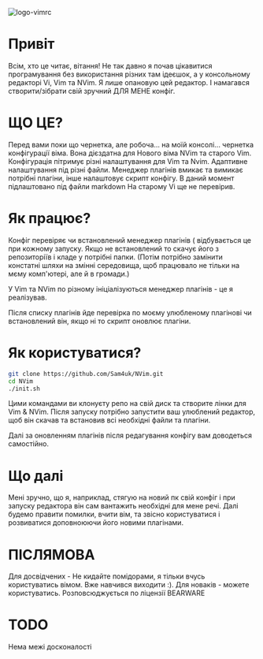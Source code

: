 ![logo-vimrc](https://freesvg.org/img/vim-colorscheme-tailoring.png "vimrc")

Привіт
======

Всім, хто це читає, вітання! 
Не так давно я почав цікавитися програмування без використання різних там ідеєшок, а у консольному редакторі Vi, Vim та NVim. Я лише опановую цей редактор. І намагався створити/зібрати свій зручний ДЛЯ МЕНЕ конфіг.

ЩО ЦЕ?
======

Перед вами поки що чернетка, але робоча... на моїй консолі... чернетка конфігурації віма. Вона дієздатна для Нового віма NVim та старого Vim. Конфігурація пітримує різні налаштування для Vim та Nvim. Адаптивне налаштування під різні файли. Менеджер плагінів вмикає та вимикає потрібні плагіни, інше налаштовує скрипт конфігу. В даний момент підлаштовано під файли markdown
На старому Vi ще не перевірив.

Як працює?
==========

Конфіг перевіряє чи встановлений менеджер плагінів ( відбувається це при кожному запуску. Якщо не встановлений то скачує його з репозиторіїв і кладе у потрібні папки. (Потім потрібно замінити констатні шляхи на змінні середовища, щоб працювало не тільки на мєму комп'ютері, але й в громади.)

У Vim та NVim по різному ініціалізуються менеджер плагінів - це я реалізував.

Після списку плагінів йде перевірка по моєму улюбленому плагінові чи встановлений він, якщо ні то скрипт оновлює плагіни.

Як користуватися?
=================

```zsh
git clone https://github.com/Sam4uk/NVim.git
cd NVim
./init.sh

```

Цими командами ви клонуєту репо на свій диск та створите лінки для Vim & NVim. Після запуску потрібно запустити ваш улюблений редактор, щоб він скачав та встановив всі необхідні файли та плагіни.

Далі за оновленням плагінів після редагування конфігу вам доводеться самостійно.

Що далі
=======

Мені зручно, що я, наприклад, стягую на новий пк свій конфіг і при запуску редактора він сам вантажить необхідні для мене речі. Далі будемо правити помилки, вчити вім, та звісно користуватися і розвиватися доповноюючи його новими плагінами.

ПІСЛЯМОВА
=========

Для досвідчених - Не кидайте помідорами, я тільки вчусь користуватись вімом. Вже навчився виходити :). Для новаків - можете користуватись. Розповсюджується по ліцензії BEARWARE

TODO
====

Нема межі досконалості
